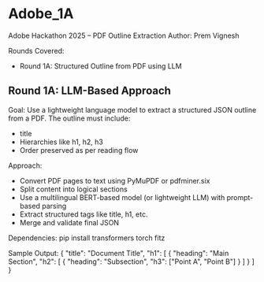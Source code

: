 # Adobe_1A
Adobe Hackathon 2025 – PDF Outline Extraction
Author: Prem Vignesh

Rounds Covered:
- Round 1A: Structured Outline from PDF using LLM

Round 1A: LLM-Based Approach
----------------------------
Goal:
Use a lightweight language model to extract a structured JSON outline from a PDF.
The outline must include:
- title
- Hierarchies like h1, h2, h3
- Order preserved as per reading flow

Approach:
- Convert PDF pages to text using PyMuPDF or pdfminer.six
- Split content into logical sections
- Use a multilingual BERT-based model (or lightweight LLM) with prompt-based parsing
- Extract structured tags like title, h1, etc.
- Merge and validate final JSON

Dependencies:
pip install transformers torch fitz

Sample Output:
{
  "title": "Document Title",
  "h1": [
    {
      "heading": "Main Section",
      "h2": [
        {
          "heading": "Subsection",
          "h3": ["Point A", "Point B"]
        }
      ]
    }
  ]
}
